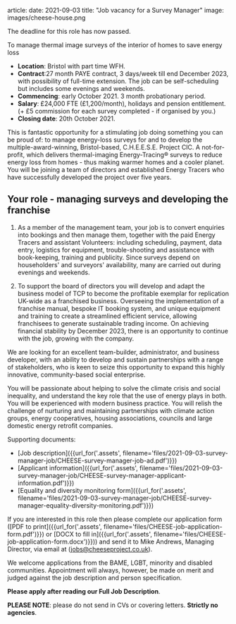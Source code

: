 article:
date: 2021-09-03
title: "Job vacancy for a Survey Manager"
image: images/cheese-house.png

<div class="alert alert-warning" role="alert">
The deadline for this role has now passed.
</div>

<div class="lead">
<p>To manage thermal image surveys of the interior of homes to save energy loss</p>
</div>

- **Location**: Bristol with part time WFH.
- **Contract**:27 month PAYE contract, 3 days/week till end December 2023, with possibility of full-time extension. The job can be self-scheduling but includes some evenings and weekends.
- **Commencing**: early October 2021. 3 month probationary period.
- **Salary**: £24,000 FTE  (£1,200/month), holidays and pension entitlement. (+ £5 commission for each survey completed - if organised by you.)
- **Closing date**: 20th October 2021.

This is fantastic opportunity for a stimulating job doing something you can be
proud of: to manage energy-loss surveys for and to develop the
multiple-award-winning, Bristol-based, C.H.E.E.S.E. Project CIC. A
not-for-profit, which delivers thermal-imaging Energy-Tracing® surveys to
reduce energy loss from homes - thus making warmer homes and a cooler planet.
You will be joining a team of directors and established Energy Tracers who have
successfully developed the project over five years.

## Your role - managing surveys and developing the franchise	

1. As a member of the management team, your job is to convert enquiries into
   bookings and then manage them, together with the paid Energy Tracers and
  assistant Volunteers: including scheduling, payment, data entry, logistics for
  equipment, trouble-shooting and assistance with book-keeping, training and
  publicity. Since surveys depend on householders' and surveyors' availability,
  many are carried out during evenings and weekends. 

2. To support the board of directors you will develop and adapt the business
   model of TCP to become the profitable exemplar for replication UK-wide as a
  franchised business. Overseeing the implementation of a franchise manual,
  bespoke IT booking system, and unique equipment and training to create a
  streamlined efficient service, allowing franchisees to generate sustainable
  trading income. On achieving financial stability by December 2023, there is an
  opportunity to continue with the job, growing with the company.

We are looking for an excellent team-builder, administrator, and business
developer, with an ability to develop and sustain partnerships with a range of
stakeholders, who is keen to seize this opportunity to expand this highly
innovative, community-based social enterprise. 

You will be passionate about helping to solve the climate crisis and social
inequality, and understand the key role that the use of energy plays in both.
You will be experienced with modern business practice. You will relish the
challenge of nurturing and maintaining partnerships with climate action groups,
energy cooperatives, housing associations, councils and large domestic energy
retrofit companies.

Supporting documents:

- [Job description]({{url_for('.assets', filename='files/2021-09-03-survey-manager-job/CHEESE-survey-manager-job-ad.pdf')}})
- [Applicant information]({{url_for('.assets', filename='files/2021-09-03-survey-manager-job/CHEESE-survey-manager-applicant-information.pdf')}})
- [Equality and diversity monitoring form]({{url_for('.assets', filename='files/2021-09-03-survey-manager-job/CHEESE-survey-manager-equality-diversity-monitoring.pdf')}})

If you are interested in this role then please complete our application
form
([PDF to print]({{url_for('.assets', filename='files/CHEESE-job-application-form.pdf')}})
or
[DOCX to fill in]({{url_for('.assets', filename='files/CHEESE-job-application-form.docx')}}))
and send it to Mike Andrews, Managing Director, via email at
([jobs@cheeseproject.co.uk](mailto:jobs@cheeseproject.co.uk)).

We welcome applications from the BAME, LGBT, minority and disabled communities.
Appointment will always, however, be made on merit and judged against the job
description and person specification.

**Please apply after reading our Full Job Description**.

**PLEASE NOTE**: please do not send in CVs or covering letters.
**Strictly no agencies**.
